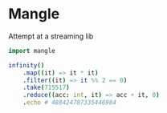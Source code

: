 Mangle
======

Attempt at a streaming lib

```nim
import mangle

infinity()
    .map((it) => it * it)
    .filter((it) => it %% 2 == 0)
    .take(715517)
    .reduce((acc: int, it) => acc + it, 0)
    .echo # 488424787335446984
```
